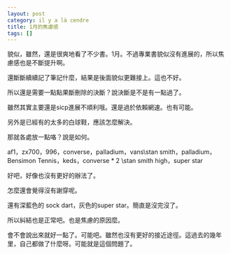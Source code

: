 ```yaml
---
layout: post
category: il y a là cendre
title: 1月的焦慮感
tags: []
---
```


貌似，雖然，還是很爽地看了不少書。1月。不過專業書貌似沒有進展的，所以焦慮感也是不斷提升啊。

還斷斷續續記了筆記什麼，結果是後面貌似更難接上。這也不好。

所以還是需要一點點果斷刪除的決斷？說決斷是不是有一點過了。

雖然其實主要還是sicp進展不順利哦。還是過於依賴網速。也有可能。

另外是已經有的太多的白球鞋，應該怎麼解決。

那就各處放一點咯？說是如何。

af1，zx700，996，converse，palladium，vans\stan smith，palladium，Bensimon Tennis，keds，converse * 2 \stan smith high，super star

好吧，好像也沒有更好的辦法了。

怎麼還會覺得沒有謝穿呢。

還有深藍色的 sock dart，灰色的super star。簡直是沒完沒了。

所以糾結也是正常吧。也是焦慮的原因麼。

會不會說出來就好一點了。可能吧。雖然也沒有更好的接近途徑。這過去的幾年里，自己都做了什麼呀。可能就是這個問題了。

<!-- more -->
